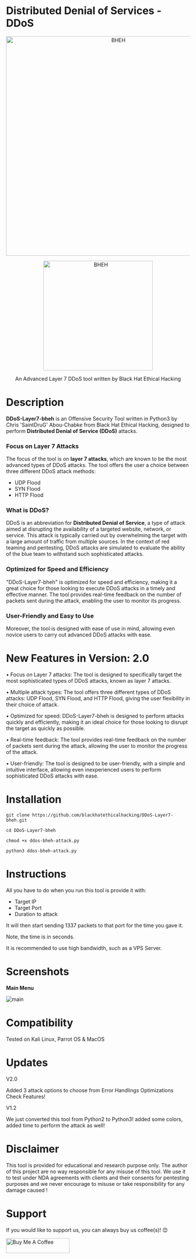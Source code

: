# Distributed Denial of Services - DDoS 

<p align="center">
<a href="https://www.blackhatethicalhacking.com"><img src="https://pbs.twimg.com/profile_banners/770898848197795840/1650879597/1500x500" width="600px" alt="BHEH"></a>
</p>
<p align="center">
<a href="https://www.blackhatethicalhacking.com"><img src="https://www.blackhatethicalhacking.com/wp-content/uploads/2022/06/BHEH_logo.png" width="300px" alt="BHEH"></a>
</p>

<p align="center">
An Advanced Layer 7 DDoS tool written by Black Hat Ethical Hacking
</p>

# Description

**DDoS-Layer7-bheh** is an Offensive Security Tool written in Python3 by Chris 'SaintDruG' Abou-Chabke from Black Hat Ethical Hacking, designed to perform **Distributed Denial of Service (DDoS)** attacks.

### **Focus on Layer 7 Attacks**

The focus of the tool is on **layer 7 attacks**, which are known to be the most advanced types of DDoS attacks. The tool offers the user a choice between three different DDoS attack methods: 

- UDP Flood
- SYN Flood
- HTTP Flood

### **What is DDoS?**

DDoS is an abbreviation for **Distributed Denial of Service**, a type of attack aimed at disrupting the availability of a targeted website, network, or service. This attack is typically carried out by overwhelming the target with a large amount of traffic from multiple sources. In the context of red teaming and pentesting, DDoS attacks are simulated to evaluate the ability of the blue team to withstand such sophisticated attacks.

### **Optimized for Speed and Efficiency**

"DDoS-Layer7-bheh" is optimized for speed and efficiency, making it a great choice for those looking to execute DDoS attacks in a timely and effective manner. The tool provides real-time feedback on the number of packets sent during the attack, enabling the user to monitor its progress.

### **User-Friendly and Easy to Use**

Moreover, the tool is designed with ease of use in mind, allowing even novice users to carry out advanced DDoS attacks with ease.


# New Features in Version: 2.0

• Focus on Layer 7 attacks: The tool is designed to specifically target the most sophisticated types of DDoS attacks, known as layer 7 attacks.

• Multiple attack types: The tool offers three different types of DDoS attacks: UDP Flood, SYN Flood, and HTTP Flood, giving the user flexibility in their choice of attack.

• Optimized for speed: DDoS-Layer7-bheh is designed to perform attacks quickly and efficiently, making it an ideal choice for those looking to disrupt the target as quickly as possible.

• Real-time feedback: The tool provides real-time feedback on the number of packets sent during the attack, allowing the user to monitor the progress of the attack.

• User-friendly: The tool is designed to be user-friendly, with a simple and intuitive interface, allowing even inexperienced users to perform sophisticated DDoS attacks with ease.


# Installation

`git clone https://github.com/blackhatethicalhacking/DDoS-Layer7-bheh.git`

`cd DDoS-Layer7-bheh`

`chmod +x ddos-bheh-attack.py`

`python3 ddos-bheh-attack.py`


# Instructions

All you have to do when you run this tool is provide it with:

- Target IP
- Target Port
- Duration to attack

It will then start sending 1337 packets to that port for the time you gave it.

Note, the time is in seconds.

It is recommended to use high bandwidth, such as a VPS Server.


# Screenshots

**Main Menu**

![main](https://user-images.githubusercontent.com/13942386/215484820-8cac8afc-2b0d-400b-a07f-cd3198c2f6ce.png)


# Compatibility

Tested on Kali Linux, Parrot OS & MacOS


# Updates

V2.0

Added 3 attack options to choose from
Error Handlings
Optimizations
Check Features!

V1.2

We just converted this tool from Python2 to Python3! added some colors, added time to perform the attack as well!


# Disclaimer

This tool is provided for educational and research purpose only. The author of this project are no way responsible for any misuse of this tool. 
We use it to test under NDA agreements with clients and their consents for pentesting purposes and we never encourage to misuse or take responsibility for any damage caused !

# Support

If you would like to support us, you can always buy us coffee(s)! :blush:

<a href="https://www.buymeacoffee.com/bheh" target="_blank"><img src="https://cdn.buymeacoffee.com/buttons/default-orange.png" alt="Buy Me A Coffee" height="41" width="174"></a>
